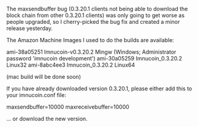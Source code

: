 The maxsendbuffer bug (0.3.20.1 clients not being able to download the block chain from other 0.3.20.1 clients) was only going to get
worse as people upgraded, so I cherry-picked the bug fix and created a minor release yesterday.

The Amazon Machine Images I used to do the builds are available:

  ami-38a05251   Imnucoin-v0.3.20.2 Mingw    (Windows; Administrator password 'imnucoin development')
  ami-30a05259   Imnucoin_0.3.20.2 Linux32
  ami-8abc4ee3   Imnucoin_0.3.20.2 Linux64

(mac build will be done soon)

If you have already downloaded version 0.3.20.1, please either add this to your imnucoin.conf file:

  maxsendbuffer=10000
  maxreceivebuffer=10000

... or download the new version.
